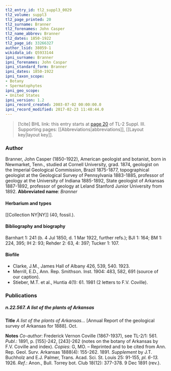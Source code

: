 ```yaml
---
tl2_entry_id: tl2_suppl3_0029
tl2_volume: suppl3
tl2_page_printed: 20
tl2_surname: Branner
tl2_forenames: John Casper
tl2_name_abbrev: Branner
tl2_dates: 1850-1922
tl2_page_id: 33266327
author_lsid: 38059-1
wikidata_id: Q5933144
ipni_surname: Branner
ipni_forenames: John Caspar
ipni_standard_form: Branner
ipni_dates: 1850-1922
ipni_taxon_scope: 
- Botany
- Spermatophytes
ipni_geo_scope: 
- United States
ipni_version: 1.2
ipni_record_created: 2003-07-02 00:00:00.0
ipni_record_modified: 2017-02-23 11:48:44.0
---
```



> [!cite] BHL link: this entry starts at [page 20](https://www.biodiversitylibrary.org/page/33266327) of TL-2 Suppl. III.
> Supporting pages: [[Abbreviations|abbreviations]], [[Layout key|layout key]].

### Author

Branner, John Casper (1850-1922), American geologist and botanist, born in Newmarket, Tenn., studied at Cornell University, grad. 1874, geologist on the Imperial Geological Commission, Brazil 1875-1877, topographical geologist at the Geological Survey of Pennsylvania 1883-1885, professor of geology at the University of Indiana 1885-1892, State geologist of Arkansas 1887-1892, professor of geology at Leland Stanford Junior University from 1892. 
**Abbreviated name**: *Branner*

#### Herbarium and types

[[Collection NY|NY]] (40, fossil.).

#### Bibliography and biography

Barnhart 1: 241 (b. 4 Jul 1850, d. 1 Mar 1922, further refs.); BJI 1: 164; BM 1: 224, 395; IH 2: 93; Rehder 2: 63, 4: 397; Tucker 1: 107.

#### Biofile

- Clarke, J.M., James Hall of Albany 426, 539, 540. 1923.
- Merrill, E.D., Ann. Rep. Smithson. Inst. 1904: 483, 582, 691 (source of our caption).
- Stieber, M.T. et al., Huntia 4(1): 61. 1981 (2 letters to F.V. Coville).

### Publications

##### n.22.567. A list of the plants of Arkansas

**Title**
*A list of the plants of Arkansas*... \[Annual Report of the geological survey of Arkansas for 1888\]. Oct.

**Notes**
*Co-author*: Frederick Vernon Coville (1867-1937), see TL-2/1: 561.
*Publ*.: 1891, p. \[155\]-242, \[243\]-262 (notes on the botany of Arkansas by F.V. Coville and index). *Copies*: G, MO. – Reprinted and to be cited from Ann. Rep. Geol. Surv. Arkansas 1888(4): 155-262. 1891.
*Supplement* by J.T. Buchholz and E.J. Palmer, Trans. Acad. Sci. St. Louis 25: 91-155, *pl. 6-13.* 1926.
*Ref*.: Anon., Bull. Torrey bot. Club 18(12): 377-378. 9 Dec 1891 (rev.).

